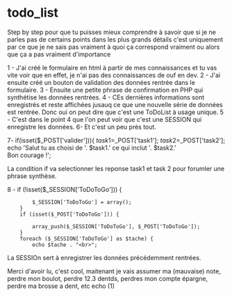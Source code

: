 # todo_list

Step by step pour que tu puisses mieux comprendre à savoir que si je ne parles pas de certains points dans les plus grands détails c'est uniquement par ce que je ne sais pas vraiment à quoi ça correspond vraiment ou alors que ça a pas vraiment d'importance 

1 - J'ai créé le formulaire en html à partir de mes connaissances et tu vas vite voir que en effet, je n'ai pas des connaissances de ouf en dev.
2 - J'ai ensuite créé un bouton de validation des données rentrée dans le formulaire.
3 - Ensuite une petite phrase de confirmation en PHP qui synthétise les données rentrées.
4 - CEs dernières informations sont enregistrés et reste affichées jusauq ce que une nouvelle série de données est rentrée. Donc oui on peut dire que c'est une ToDoList à usage unique.
5 - C'est dans le point 4 que l'on peut voir que c'est une SESSION qui enregistre les données.
6- Et c'est un peu près tout.

 7-      if(isset($_POST['valider'])){
            $task1=$_POST['task1'];
            $task2=$_POST['task2'];
            echo 'Salut tu as choisi de '. $task1.' ce qui inclut '. $task2.'<br/>Bon courage !';

La condition if va selectionner les reponse task1 et task 2 pour forumler une phrase synthèse.

8 -  if (!isset($_SESSION['ToDoToGo'])) {

            $_SESSION['ToDoToGo'] = array();
        }
        if (isset($_POST['ToDoToGo'])) {
        
            array_push($_SESSION['ToDoToGo'], $_POST['ToDoToGo']);
        } 
        foreach ($_SESSION['ToDoToGo'] as $tache) {
            echo $tache . "<br>";
        
La SESSIOn sert à enregistrer les données précédemment rentrées.

Merci d'avoir lu, c'est cool, maitenant je vais assumer ma (mauvaise) note, perdre mon boulot, perdre 12.3 dentds, perdres mon compte épargne, perdre ma brosse a dent, etc
    echo (1)

    